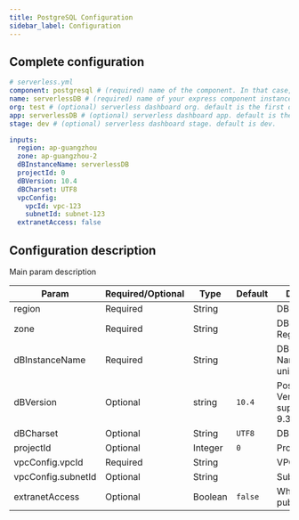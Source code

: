 ```yaml
---
title: PostgreSQL Configuration
sidebar_label: Configuration
---
```


## Complete configuration

```yml
# serverless.yml
component: postgresql # (required) name of the component. In that case, it's express.
name: serverlessDB # (required) name of your express component instance.
org: test # (optional) serverless dashboard org. default is the first org you created during signup.
app: serverlessDB # (optional) serverless dashboard app. default is the same as the name property.
stage: dev # (optional) serverless dashboard stage. default is dev.

inputs:
  region: ap-guangzhou
  zone: ap-guangzhou-2
  dBInstanceName: serverlessDB
  projectId: 0
  dBVersion: 10.4
  dBCharset: UTF8
  vpcConfig:
    vpcId: vpc-123
    subnetId: subnet-123
  extranetAccess: false
```

## Configuration description

Main param description

| Param | Required/Optional | Type | Default | Description |
| --- | --- | --- | --- | --- |
| region | Required | String |  | DB Region |
| zone | Required | String |  | DB Zone of Region |
| dBInstanceName | Required | String |  | DB Instance Name, must unique for user |
| dBVersion | Optional | string | `10.4` | PostgreSQL Version. Now support: 9.3.5,9.5.4,10.4 |
| dBCharset | Optional | String | `UTF8` | DB charset |
| projectId | Optional | Integer | `0` | Project ID |
| vpcConfig.vpcId | Required | String |  | VPC ID |
| vpcConfig.subnetId | Optional | String |  | Subnet ID |
| extranetAccess | Optional | Boolean | `false` | Whether open public access |
